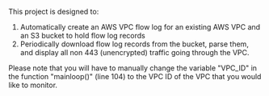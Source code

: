 This project is designed to:
1. Automatically create an AWS VPC flow log for an existing AWS VPC and an S3 bucket to hold flow log records
2. Periodically download flow log records from the bucket, parse them, and display all non 443 (unencrypted) traffic going through the VPC.

Please note that you will have to manually change the variable "VPC_ID" in the function "mainloop()" (line 104) to the VPC ID of the VPC
that you would like to monitor.

